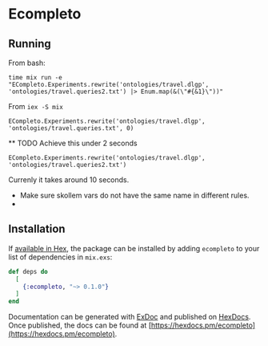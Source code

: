 # Ecompleto

## Running

From bash:
```
time mix run -e "ECompleto.Experiments.rewrite('ontologies/travel.dlgp', 'ontologies/travel.queries2.txt') |> Enum.map(&(\"#{&1}\"))"  
```

From `iex -S mix`
```
ECompleto.Experiments.rewrite('ontologies/travel.dlgp', 'ontologies/travel.queries.txt', 0)
```

** TODO 
Achieve this under 2 seconds
```
ECompleto.Experiments.rewrite('ontologies/travel.dlgp', 'ontologies/travel.queries2.txt')
```
Currenly it takes around 10 seconds.

* Make sure skollem vars do not have the same name in different rules.
* 

## Installation

If [available in Hex](https://hex.pm/docs/publish), the package can be installed
by adding `ecompleto` to your list of dependencies in `mix.exs`:

```elixir
def deps do
  [
    {:ecompleto, "~> 0.1.0"}
  ]
end
```

Documentation can be generated with [ExDoc](https://github.com/elixir-lang/ex_doc)
and published on [HexDocs](https://hexdocs.pm). Once published, the docs can
be found at [https://hexdocs.pm/ecompleto](https://hexdocs.pm/ecompleto).

